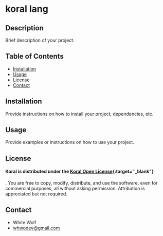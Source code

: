 # koral lang

## Description

Brief description of your project.

## Table of Contents

- [Installation](#installation)
- [Usage](#usage)
- [License](#license)
- [Contact](#contact)

## Installation

Provide instructions on how to install your project, dependencies, etc.

## Usage

Provide examples or instructions on how to use your project.

## License

#### Koral is distributed under the [Koral Open License](https://koral-open-lisense.netlify.app/){:target="_blank"}
. You are free to copy, modify, distribute, and use the software, even for commercial purposes, all without asking permission. Attribution is appreciated but not required. 

## Contact

- White Wolf
- whwodev@gmail.com
